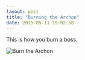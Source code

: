```yaml
---
layout: post
title: "Burning the Archon"
date: 2015-05-11 19:02:58
---
```


This is how you burn a boss.

![Burn the Archon](http://i.imgur.com/Z4SzXhC.gif)
